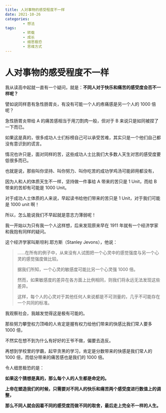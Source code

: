 ```yaml
---
title: 人对事物的感受程度不一样
date: 2021-10-26
categories:
        - 想法
tags:
        - 转载
        - 成长
        - 细思极恐
        - 思维方式
---
```


# 人对事物的感受程度不一样

我从读高中起就一直有一个疑问，就是：**不同人对于快乐和痛苦的感受度会否不一样呢？**

譬如说同样患有急性肠胃炎，有没有可能一个人的疼痛感是另一个人的 1000 倍呢？

急性肠胃炎带给 A 的痛苦感相当于用刀割肉一般，但对于 B 来说只是如同被捏了一下而已。

如果这是真的，很多成功人士们标榜自己可以承受苦难，其实只是一个他们自己都没有意识到的谎言。

情况也许只是，面对同样的苦，这些成功人士比我们大多数人天生对苦的感受度要低很多而已。

也就是说，那些叫你坚持、叫你努力、叫你吃苦的成功学鸡汤可能卵用都没有，

因为人和人的体质天生不一样，坚持做一件事给 A 带来的苦只是 1 Unit，而给 B 带来的苦却有可能是 1000 Unit。

对于成功人士体质的人来说，早起读书给他们带来的苦只是 1 Unit，对于我们可能是 1000 unit 啊！

所以，怎么能说我们不早起就是意志力薄弱呢！

我一开始以为只有我一个人这样想，后来发现原来早在 1911 年就有一个经济学家和我抱有同样的疑问。

这个经济学家叫斯坦利.耶方斯（Stanley Jevons），他说：

> ......在所有的例子中，从来没有人试图把一个心灵中的感觉强度与另一个心灵的感觉强度做比较。
>
> 据我们所知，一个心灵的敏感度可能比另一个心灵强 1000 倍。
>
> 然而，如果敏感度的差异在各方面上比例相同，则我们将永远无法发现这些差异。
>
> 这样，每个人的心灵对于其他任何人来说都是不可测量的，几乎不可能存在一个共同的标准。

我观察社会，我越发觉得这是极有可能的。

那些努力攀登权力顶峰的人肯定是握有权力给他们带来的快感比我们常人要多 1000 倍，

不然实在想不到为什么有好好的王爷不做，偏要去造反。

再想到学校里的学霸，起早贪黑的学习，肯定是分数带来的快感是我们常人的 1000 倍，而低分带来的痛苦感也是我们的 1000 倍。

令人细思极恐的是：

**如果这个猜想是真的，那么每个人的人生都是命定的。**

**上帝在塑造我们的时候，只需要对不同人的快乐和痛苦两个感受度进行数值上的调整，**

**那么不同人就会因着不同的感受度而做不同的取舍，最后走上完全不一样的人生。**
